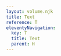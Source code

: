 ```yaml
---
layout: volume.njk
title: Text
reference: T
eleventyNavigation:
  key: T
  title: Text
  parent: H
---
```


